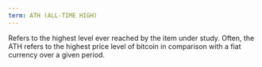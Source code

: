 ```yaml
---
term: ATH (ALL-TIME HIGH)
---
```


Refers to the highest level ever reached by the item under study. Often, the ATH refers to the highest price level of bitcoin in comparison with a fiat currency over a given period.